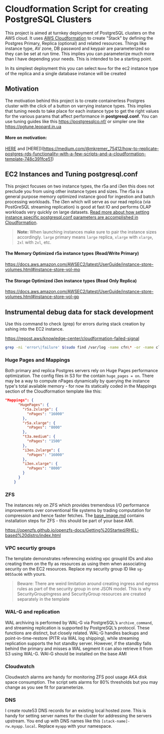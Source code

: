 # Cloudformation Script for creating PostgreSQL Clusters

This project is aimed at turnkey deployment of PostgreSQL clusters on the AWS cloud. It uses [AWS Cloudformation](https://docs.aws.amazon.com/AWSCloudFormation/latest/UserGuide/stacks.html) to create "Stack" by defining the Postgres Primary, Replica (optional) and related resources. Things like instance type, AV zone, DB password and keypair are parameterized so they can be set at run time. This implies you can parameterize much more than I have depending your needs. This is intended to be a starting point.

In its simplest deployment this you can select `None` for the ec2 instance type of the replica and a single database instance will be created

## Motivation

The motivation behind this project is to create containerless Postgres cluster with the click of a button on varrying instance types. This implies that tuning needs to take place for each instance type to get the right values for the various params that affect performance in **postgresql.conf**. You can use tuning guides like this https://postgresqlco.nf/ or simpler one like https://pgtune.leopard.in.ua

#### More on motivation:

[HERE](https://medium.com/@mkremer_75412/why-postgres-rds-didnt-work-for-us-and-why-it-won-t-work-for-you-if-you-re-implementing-a-big-6c4fff5a8644) and [HERE])(https://medium.com/@mkremer_75412/how-to-replicate-postgres-rds-functionality-with-a-few-scripts-and-a-cloudformation-template-748c391fce51)

## EC2 Instances and Tuning postgresql.conf

This project focuses on two instance types, the r5a and i3en this does not preclude you from using other instance types and sizes. The r5a is a general purpose memory optimized instance good for ingestion and batch processing workloads. The i3en which will serve as our read replica (via PostGreSQL streaming replication) is good at fast IO and performs OLAP workloads very quickly on large datasets. [Read more about how setting instance specific postgresql.conf parameters are accomplished in Cloudformation](cf-pg-configs/README.md).

> **Note:** When launching instances make sure to pair the instance sizes accordingly. `large` primary means `large` replica, `xlarge` with `xlarge`, `2xl` with `2xl`, etc.

#### The Memory Optimized r5a instance types (Read/Write Primary)
https://docs.aws.amazon.com/AWSEC2/latest/UserGuide/instance-store-volumes.html#instance-store-vol-mo

#### The Storage Optimized i3en instance types (Read Only Replica)
https://docs.aws.amazon.com/AWSEC2/latest/UserGuide/instance-store-volumes.html#instance-store-vol-gp


## Instrumental debug data for stack development

Use this command to check (grep) for errors during stack creation by sshing into the EC2 instance.

https://repost.aws/knowledge-center/cloudformation-failed-signal

```sh
grep -ni 'error\|failure' $(sudo find /var/log -name cfn\* -or -name cloud-init\*)
```

### Huge Pages and Mappings

Both primary and replica Postgres servers rely on Huge Pages performance optimization. The config files in S3 for the contain `huge_pages = on`.
There may be a way to compute nPages dynamically by querying the instance type's total available memory - for now its statically coded in the Mappings section of the Cloudformation template like this:

```json
"Mappings": {
      "HugePages": {
        "r5a.2xlarge": {
          "nPages": "16000"
        },
        "r5a.xlarge": {
          "nPages": "8000"
        },
        "t3a.medium": {
          "nPages": "1500"
        },
        "i3en.2xlarge": {
          "nPages": "16000"
        },
        "i3en.xlarge": {
          "nPages": "8000"
        }
      }
    }
```  

### ZFS

The instances rely on ZFS which provides tremendous I/O performance improvements over conventional file systems by trading computation for compression and hence faster fetches. The [base_image.md](base_image.md) contains installation steps for ZFS  - this should be part of your base AMI.

https://openzfs.github.io/openzfs-docs/Getting%20Started/RHEL-based%20distro/index.html

### VPC securtiy groups

The template demonstrates referencing existing vpc groupId IDs and also creating them on the fly as resources as using them when associating security on the EC2 resources. Replace my security group ID like `sg-0055ac66` with yours.

>Beware: There are weird limitation around creating ingress and egress rules as part of the security group in one JSON model. This is why SecurityGroupIngress and SecurityGroup resources are created separately in the template


### WAL-G and replication

WAL archiving is performed by WAL-G via PostgreSQL’s `archive_command`, and streaming replication is supported by PostgreSQL’s protocol. These functions are distinct, but closely related. WAL-G handles backups and point-in-time-restore (PITR via WAL log shipping), while streaming replication supports the hot standby server. However, if the standby falls behind the primary and misses a WAL segment it can also retrieve it from S3 using WAL-G. WAl-G should be installed on the base AMI

### Cloudwatch

Cloudwatch alarms are handy for monitoring ZFS pool usage AKA disk space consumption. The script sets alarms for 80% thresholds but you may change as you see fit for parameterize.


### DNS

I create route53 DNS records for an existing local hosted zone. This is handy for setting server names for the cluster for addressing the servers upstream. You end up with DNS names like this `[stack-name]-rw.myapp.local`. Replace `myapp` with your namespace.  